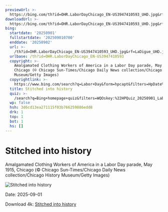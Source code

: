 ```yaml
---
previewUrl: >-
  https://bing.com/th?id=OHR.LaborDayChicago_EN-US3947410593_UHD.jpg&rf=LaDigue_UHD.jpg&pid=hp&w=1024&h=576&rs=1&c=4
downloadUrl: >-
  https://bing.com/th?id=OHR.LaborDayChicago_EN-US3947410593_UHD.jpg&rf=LaDigue_UHD.jpg&pid=hp&w=3840&h=2160&rs=1&c=4
bing:
  startdate: '20250901'
  fullstartdate: '202509010700'
  enddate: '20250902'
  url: >-
    /th?id=OHR.LaborDayChicago_EN-US3947410593_UHD.jpg&rf=LaDigue_UHD.jpg&pid=hp&w=3840&h=2160&rs=1&c=4
  urlbase: /th?id=OHR.LaborDayChicago_EN-US3947410593
  copyright: >-
    Amalgamated Clothing Workers of America in a Labor Day parade, May 1915,
    Chicago (© Chicago Sun-Times/Chicago Daily News collection/Chicago History
    Museum/Getty Images)
  copyrightlink: >-
    https://www.bing.com/search?q=Labor+Day&form=hpcapt&filters=HpDate%3a%2220250901_0700%22
  title: Stitched into history
  quiz: >-
    /search?q=Bing+homepage+quiz&filters=WQOskey:%22HPQuiz_20250901_LaborDayChicago%22&FORM=HPQUIZ
  wp: false
  hsh: 3d6cd13ea271115f03b766259886edd8
  drk: 1
  top: 1
  bot: 1
  hs: []
---
```

# Stitched into history

Amalgamated Clothing Workers of America in a Labor Day parade, May 1915, Chicago (© Chicago Sun-Times/Chicago Daily News collection/Chicago History Museum/Getty Images)

![Stitched into history](https://bing.com/th?id=OHR.LaborDayChicago_EN-US3947410593_UHD.jpg&rf=LaDigue_UHD.jpg&pid=hp&w=1024&h=576&rs=1&c=4)

Date: 2025-09-01

Download 4k: [Stitched into history](https://bing.com/th?id=OHR.LaborDayChicago_EN-US3947410593_UHD.jpg&rf=LaDigue_UHD.jpg&pid=hp&w=3840&h=2160&rs=1&c=4)

